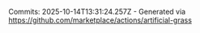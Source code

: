 Commits: 2025-10-14T13:31:24.257Z - Generated via https://github.com/marketplace/actions/artificial-grass
<br>
